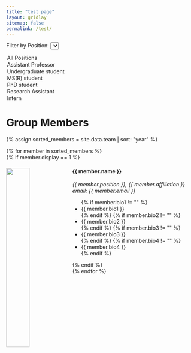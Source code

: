 ```yaml
---
title: "test page"
layout: gridlay
sitemap: false
permalink: /test/
---
```


<!-- Add a dropdown menu for filtering -->
<label for="positionFilter">Filter by Position:</label>
<select id="positionFilter">
  <option value="all">All Positions</option>
  <option value="Assistant Professor">Assistant Professor</option>
  <option value="Undergraduate student">Undergraduate student</option>
  <option value="MS(R) student">MS(R) student</option>
  <option value="PhD student">PhD student</option>
  <option value="Research Assistant">Research Assistant</option>
  <option value="Intern">Intern</option>
</select>

# Group Members  

{% assign sorted_members = site.data.team | sort: "year" %}

<div id="memberContainer">
  {% for member in sorted_members %}
    <div class="member" data-position="{{ member.position }}" data-alumni="{{ member.alumni }}">
      {% if member.display == 1 %}
        <div class="row">
          <div class="col-sm-6 clearfix">
            <img src="{{ member.image }}" class="img-responsive" width="35%" style="float: left" />
            <h4>{{ member.name }}</h4>
            <i>{{ member.position }}, {{ member.affiliation }} <br>email: {{ member.email }}</i>
            <ul style="overflow: hidden">
              {% if member.bio1 != "" %}<li>{{ member.bio1 }}</li>{% endif %}
              {% if member.bio2 != "" %}<li>{{ member.bio2 }}</li>{% endif %}
              {% if member.bio3 != "" %}<li>{{ member.bio3 }}</li>{% endif %}
              {% if member.bio4 != "" %}<li>{{ member.bio4 }}</li>{% endif %}
            </ul>
          </div>
        </div>
      {% endif %}
    </div>
  {% endfor %}
</div>

<script src="filter.js"></script>

<script>
  document.getElementById('positionFilter').addEventListener('change', function() {
    var selectedPosition = this.value;
    var members = document.getElementsByClassName('member');

    // Loop through all members and show/hide based on selected position
    for (var i = 0; i < members.length; i++) {
      var position = members[i].getAttribute('data-position');
      var alumni = members[i].getAttribute('data-alumni');

      if ((selectedPosition === 'all' || position === selectedPosition) && alumni === '0') {
        members[i].style.display = 'block'; // Show member
      } else {
        members[i].style.display = 'none'; // Hide member
      }
    }
  });
</script>
